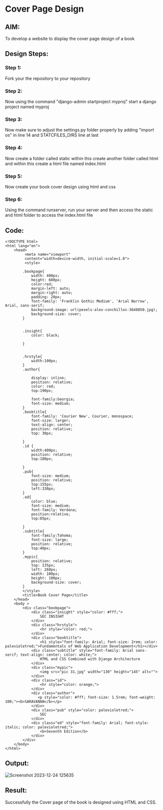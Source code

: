 # Cover Page Design
## AIM:
To develop a website to display the cover page design of a book

## Design Steps:
### Step 1:
Fork your the repository to your repository 
### Step 2:
Now using the command "django-admin startproject myproj" start a django project named myproj
### Step 3:
Now make sure to adjust the settings.py folder properly by adding "import os" in line 14 and STATCFILES_DIRS line at last
### Step 4:
Now create a folder called static within this create another folder called html and within this create a html file named index.html
### Step 5:
Now create your book cover design using html and css
### Step 6:
Using the command runserver, run your server and then access the static and html folder to access the index.html file

## Code:
```
<!DOCTYPE html>
<html lang="en">
    <head>
         <meta name="viewport" 
         content="width=device-width, initial-scale=1.0">
         <style>

        .bookpage{
            width: 400px;
            height: 600px;
            color:red;
            margin-left: auto;
            margin-right: auto;
            padding: 20px;
            font-family: 'Franklin Gothic Medium', 'Arial Narrow', Arial, sans-serif;
            background-image: url(pexels-alex-conchillos-3648850.jpg);
            background-size: cover;
        }
            

        .insight{
            color: black;

        }

        
        .hrstyle{
            width:100px;
        }
        .author{
        
            display: inline;
            position: relative;
            color: red;
            top:190px;
            
            font-family:Georgia;
            font-size: medium;
        }
        .booktitle{
            font-family: 'Courier New', Courier, monospace;
            font-size: larger;
            text-align: center;
            position: relative;
            top: 30px;
        
        }
        .id {
            width:400px;
            position: relative;
            top:180px;
            
        }
        .pub{
            font-size: medium;
            position: relative;
            top:155px;
            left:330px;
        }
        .ed{
            color: blue;
            font-size: medium;
            font-family: Verdana;
            position:relative;
            top:85px;

        }
        .subtitle{
            font-family:Tahoma;
            font-size: large;
            position: relative;
            top:40px;
        }
        .mypic{
            position: relative;
            top: 135px;
            left: 260px;
            width: 100px;
            height: 100px;
            background-size: cover;
        }
        </style>
        <title>Book Cover Page</title>
    </head>
    <body >
        <div class="bookpage">
            <div class="insight" style="color: #fff;">
                SEC INSIGHT
            </div>
            <div class="hrstyle">
                <hr style="color: red;">
            </div>
            <div class="booktitle">
                <h1 style="font-family: Arial; font-size: 2rem; color: palevioletred;">Fundamentals of Web Application Development</h1></div>
            <div class="subtitle" style="font-family: Arial sans-serif; text-align: center; color: white;">
                HTML and CSS Combined with Django Architecture
            </div>
            <div class="mypic">
                <img src="pic 31.jpg" width="130" height="145" alt="">
            </div>
            <div class="id">
                <hr style="color: orange;">
            </div>
            <div class="author">
               <p style="color: #fff; font-size: 1.5rem; font-weight: 100;"><b>SARAVANAN</b></p>
            </div>
            <div class="pub" style="color: palevioletred;">
                SEC
            </div>
            <div class="ed" style="font-family: Arial; font-style: italic; color: palevioletred;">
                <b>Seventh Edition</b>
            </div>
        </div>
    </body>
</html>
```

## Output:
![Screenshot 2023-12-24 125635](https://github.com/SaravananPV3010/cover-page-design/assets/139754526/16ba0c8f-38e7-47eb-bd1a-7ea0694a3697)



## Result:
Successfully the Cover page of the book is designed using HTML and CSS.

